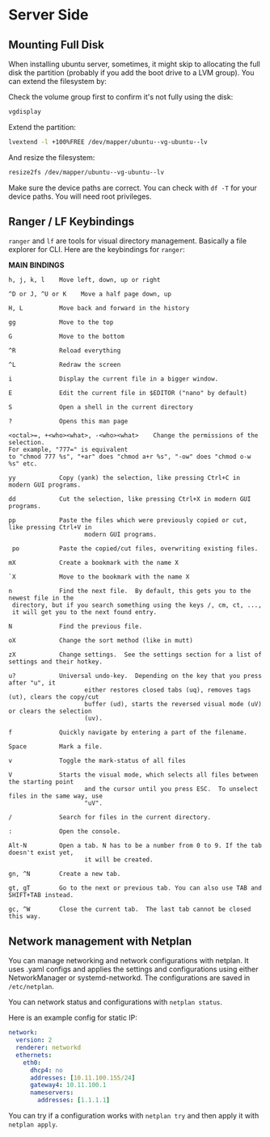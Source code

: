 # Server Side
## Mounting Full Disk

When installing ubuntu server, sometimes, it might skip to allocating the full disk the partition (probably if you add the boot drive to a LVM group). You can extend the filesystem by:

Check the volume group first to confirm it's not fully using the disk:

```bash
vgdisplay
```

Extend the partition:

```bash
lvextend -l +100%FREE /dev/mapper/ubuntu--vg-ubuntu--lv
```

And resize the filesystem:

```bash
resize2fs /dev/mapper/ubuntu--vg-ubuntu--lv
```

Make sure the device paths are correct. You can check with `df -T` for your device paths. You will need root privileges.

## Ranger / LF Keybindings

`ranger` and `lf` are tools for visual directory management. Basically a file explorer for CLI. Here are the keybindings for `ranger`:

**MAIN** **BINDINGS** 

```plaintext
h, j, k, l    Move left, down, up or right

^D or J, ^U or K 	Move a half page down, up

H, L          Move back and forward in the history

gg            Move to the top

G             Move to the bottom

^R            Reload everything

^L            Redraw the screen

i             Display the current file in a bigger window.

E             Edit the current file in $EDITOR ("nano" by default)

S             Open a shell in the current directory

?             Opens this man page

<octal>=, +<who><what>, -<who><what>    Change the permissions of the selection.  
For example, "777=" is equivalent
to "chmod 777 %s", "+ar" does "chmod a+r %s", "-ow" does "chmod o-w %s" etc.

yy            Copy (yank) the selection, like pressing Ctrl+C in modern GUI programs.

dd            Cut the selection, like pressing Ctrl+X in modern GUI programs.

pp            Paste the files which were previously copied or cut, like pressing Ctrl+V in
                     modern GUI programs.

 po           Paste the copied/cut files, overwriting existing files.

mX            Create a bookmark with the name X

`X            Move to the bookmark with the name X

n             Find the next file.  By default, this gets you to the newest file in the
 directory, but if you search something using the keys /, cm, ct, ...,
 it will get you to the next found entry.

N             Find the previous file.

oX            Change the sort method (like in mutt)

zX            Change settings.  See the settings section for a list of settings and their hotkey.

u?            Universal undo-key.  Depending on the key that you press after "u", it
                     either restores closed tabs (uq), removes tags (ut), clears the copy/cut
                     buffer (ud), starts the reversed visual mode (uV) or clears the selection
                     (uv).

f             Quickly navigate by entering a part of the filename.

Space         Mark a file.

v             Toggle the mark-status of all files

V             Starts the visual mode, which selects all files between the starting point
                     and the cursor until you press ESC.  To unselect files in the same way, use
                     "uV".

/             Search for files in the current directory.

:             Open the console.

Alt-N         Open a tab. N has to be a number from 0 to 9. If the tab doesn't exist yet,
                     it will be created.

gn, ^N        Create a new tab.

gt, gT        Go to the next or previous tab. You can also use TAB and SHIFT+TAB instead.

gc, ^W        Close the current tab.  The last tab cannot be closed this way.
```

## Network management with Netplan

You can manage networking and network configurations with netplan. It uses .yaml configs and applies the settings and configurations using either NetworkManager or systemd-networkd. The configurations are saved in `/etc/netplan`.

You can network status and configurations with `netplan status`.

Here is an example config for static IP:

```yaml title="/etc/netplan/01-eth0-static.yaml"
network:
  version: 2
  renderer: networkd
  ethernets:
    eth0:
      dhcp4: no
      addresses: [10.11.100.155/24]
      gateway4: 10.11.100.1
      nameservers:
        addresses: [1.1.1.1]
```

You can try if a configuration works with `netplan try` and then apply it with `netplan apply`.